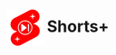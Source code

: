 <h1 align="center">
    <img align="center" width="64" src="icon/icon128x128.png" alt="icon"/> Shorts+
</h1>

